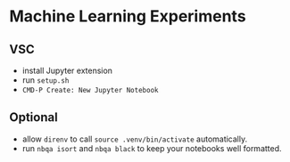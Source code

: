 # Machine Learning Experiments

## VSC
- install Jupyter extension
- run `setup.sh`
- `CMD-P Create: New Jupyter Notebook`

## Optional

- allow `direnv` to call `source .venv/bin/activate` automatically.
- run `nbqa isort` and `nbqa black` to keep your notebooks well formatted.